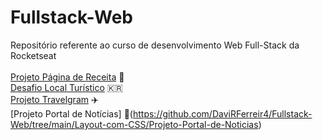 # Fullstack-Web
Repositório referente ao curso de desenvolvimento Web Full-Stack da Rocketseat<br><br>
[Projeto Página de Receita](https://github.com/DaviRFerreir4/Fullstack-Web/tree/main/Iniciando-o-HTML-e-CSS/Projeto-Pagina-de-Receita/index.html) 🧁<br>
[Desafio Local Turístico](https://github.com/DaviRFerreir4/Fullstack-Web/tree/main/Iniciando-o-HTML-e-CSS/Desafio-Local-Tur%C3%ADstico) 🇰🇷<br>
[Projeto Travelgram](https://github.com/DaviRFerreir4/Fullstack-Web/tree/main/Layout-com-CSS/Projeto-Travelgram) ✈️<br>
[Projeto Portal de Notícias] 📰(https://github.com/DaviRFerreir4/Fullstack-Web/tree/main/Layout-com-CSS/Projeto-Portal-de-Noticias)
